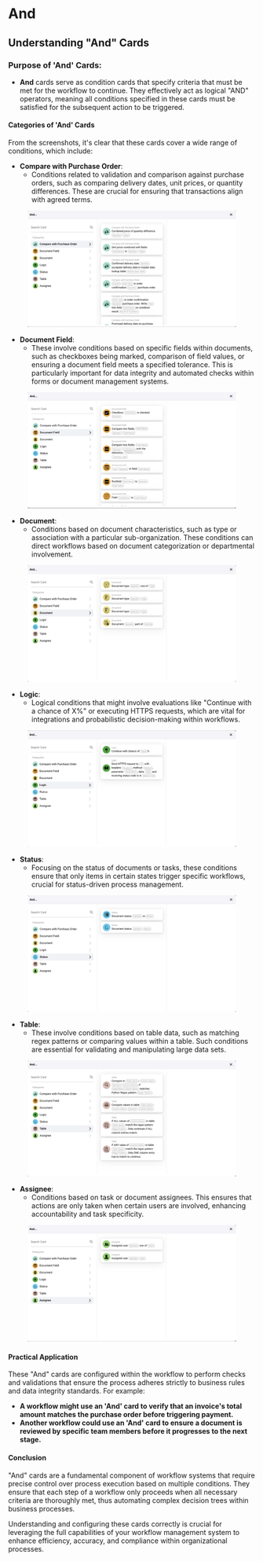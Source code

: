 # And

## Understanding "And" Cards

### **Purpose of 'And' Cards:**

* **And** cards serve as condition cards that specify criteria that must be met for the workflow to continue. They effectively act as logical "AND" operators, meaning all conditions specified in these cards must be satisfied for the subsequent action to be triggered.

#### Categories of 'And' Cards

From the screenshots, it's clear that these cards cover a wide range of conditions, which include:

* **Compare with Purchase Order**:
  * Conditions related to validation and comparison against purchase orders, such as comparing delivery dates, unit prices, or quantity differences. These are crucial for ensuring that transactions align with agreed terms.

<figure><img src="../../../../.gitbook/assets/And1.png" alt=""><figcaption></figcaption></figure>

* **Document Field**:
  * These involve conditions based on specific fields within documents, such as checkboxes being marked, comparison of field values, or ensuring a document field meets a specified tolerance. This is particularly important for data integrity and automated checks within forms or document management systems.

<figure><img src="../../../../.gitbook/assets/And2.png" alt=""><figcaption></figcaption></figure>

* **Document**:
  * Conditions based on document characteristics, such as type or association with a particular sub-organization. These conditions can direct workflows based on document categorization or departmental involvement.

<figure><img src="../../../../.gitbook/assets/And3.png" alt=""><figcaption></figcaption></figure>

* **Logic**:
  * Logical conditions that might involve evaluations like "Continue with a chance of X%" or executing HTTPS requests, which are vital for integrations and probabilistic decision-making within workflows.

<figure><img src="../../../../.gitbook/assets/And4.png" alt=""><figcaption></figcaption></figure>

* **Status**:
  * Focusing on the status of documents or tasks, these conditions ensure that only items in certain states trigger specific workflows, crucial for status-driven process management.

<figure><img src="../../../../.gitbook/assets/And5.png" alt=""><figcaption></figcaption></figure>

* **Table**:
  * These involve conditions based on table data, such as matching regex patterns or comparing values within a table. Such conditions are essential for validating and manipulating large data sets.

<figure><img src="../../../../.gitbook/assets/And6.png" alt=""><figcaption></figcaption></figure>

* **Assignee**:
  * Conditions based on task or document assignees. This ensures that actions are only taken when certain users are involved, enhancing accountability and task specificity.

<figure><img src="../../../../.gitbook/assets/And7.png" alt=""><figcaption></figcaption></figure>

#### Practical Application

These "And" cards are configured within the workflow to perform checks and validations that ensure the process adheres strictly to business rules and data integrity standards. For example:

* **A workflow might use an 'And' card to verify that an invoice's total amount matches the purchase order before triggering payment.**
* **Another workflow could use an 'And' card to ensure a document is reviewed by specific team members before it progresses to the next stage.**

#### Conclusion

"And" cards are a fundamental component of workflow systems that require precise control over process execution based on multiple conditions. They ensure that each step of a workflow only proceeds when all necessary criteria are thoroughly met, thus automating complex decision trees within business processes.

Understanding and configuring these cards correctly is crucial for leveraging the full capabilities of your workflow management system to enhance efficiency, accuracy, and compliance within organizational processes.

